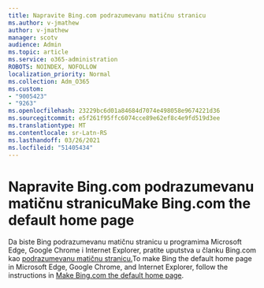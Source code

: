 ```yaml
---
title: Napravite Bing.com podrazumevanu matičnu stranicu
ms.author: v-jmathew
author: v-jmathew
manager: scotv
audience: Admin
ms.topic: article
ms.service: o365-administration
ROBOTS: NOINDEX, NOFOLLOW
localization_priority: Normal
ms.collection: Adm_O365
ms.custom:
- "9005423"
- "9263"
ms.openlocfilehash: 23229bc6d01a84684d7074e498058e9674221d36
ms.sourcegitcommit: e5f261f95ffc6074cce89e62ef8c4e9fd519d3ee
ms.translationtype: MT
ms.contentlocale: sr-Latn-RS
ms.lasthandoff: 03/26/2021
ms.locfileid: "51405434"
---
```

# <a name="make-bingcom-the-default-home-page"></a><span data-ttu-id="17019-102">Napravite Bing.com podrazumevanu matičnu stranicu</span><span class="sxs-lookup"><span data-stu-id="17019-102">Make Bing.com the default home page</span></span>

<span data-ttu-id="17019-103">Da biste Bing podrazumevanu matičnu stranicu u programima Microsoft Edge, Google Chrome i Internet Explorer, pratite uputstva u članku Bing.com kao [podrazumevanu matičnu stranicu.](https://go.microsoft.com/fwlink/?linkid=2149816)</span><span class="sxs-lookup"><span data-stu-id="17019-103">To make Bing the default home page in Microsoft Edge, Google Chrome, and Internet Explorer, follow the instructions in [Make Bing.com the default home page](https://go.microsoft.com/fwlink/?linkid=2149816).</span></span>
